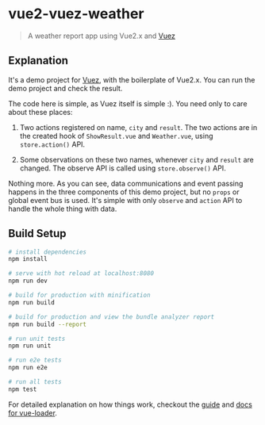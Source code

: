 # vue2-vuez-weather

> A weather report app using Vue2.x and [Vuez](https://github.com/markselby9/vuez)

## Explanation

It's a demo project for [Vuez](https://github.com/markselby9/vuez), with the boilerplate of Vue2.x. You can run the demo project and check the result.

The code here is simple, as Vuez itself is simple :). You need only to care about these places:

1. Two actions registered on name, `city` and `result`. The two actions are in the created hook of `ShowResult.vue` and `Weather.vue`, using `store.action()` API.

2. Some observations on these two names, whenever `city` and `result` are changed. The observe API is called using `store.observe()` API.

Nothing more. As you can see, data communications and event passing happens in the three components of this demo project, but no `props` or global event bus is used. It's simple with only `observe` and `action` API to handle the whole thing with data.


## Build Setup

``` bash
# install dependencies
npm install

# serve with hot reload at localhost:8080
npm run dev

# build for production with minification
npm run build

# build for production and view the bundle analyzer report
npm run build --report

# run unit tests
npm run unit

# run e2e tests
npm run e2e

# run all tests
npm test
```

For detailed explanation on how things work, checkout the [guide](http://vuejs-templates.github.io/webpack/) and [docs for vue-loader](http://vuejs.github.io/vue-loader).
